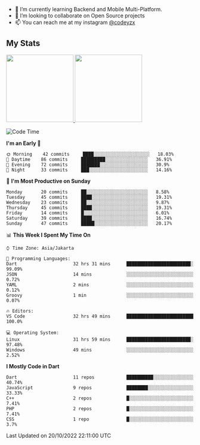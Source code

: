 - 🌱 I’m currently learning Backend and Mobile Multi-Platform.
- 👯 I’m looking to collaborate on Open Source projects
- 📫 You can reach me at my instagram <a href="https://www.instagram.com/codeyzx/">@codeyzx</a>

## My Stats
<p align="left">
<a href="https://github.com/codeyzx">
  <img height="180em" src="https://github-readme-stats-eight-theta.vercel.app/api?username=codeyzx&show_icons=true&theme=algolia&include_all_commits=true&count_private=true"/>
  <img height="180em" src="https://github-readme-stats-eight-theta.vercel.app/api/top-langs/?username=codeyzx&layout=compact&langs_count=8&theme=algolia"/>
</a>
</p>

<!--START_SECTION:waka-->
![Code Time](http://img.shields.io/badge/Code%20Time-200%20hrs%208%20mins-blue)

**I'm an Early 🐤** 

```text
🌞 Morning    42 commits     ████░░░░░░░░░░░░░░░░░░░░░   18.03% 
🌆 Daytime    86 commits     █████████░░░░░░░░░░░░░░░░   36.91% 
🌃 Evening    72 commits     ███████░░░░░░░░░░░░░░░░░░   30.9% 
🌙 Night      33 commits     ███░░░░░░░░░░░░░░░░░░░░░░   14.16%

```
📅 **I'm Most Productive on Sunday** 

```text
Monday       20 commits     ██░░░░░░░░░░░░░░░░░░░░░░░   8.58% 
Tuesday      45 commits     ████░░░░░░░░░░░░░░░░░░░░░   19.31% 
Wednesday    23 commits     ██░░░░░░░░░░░░░░░░░░░░░░░   9.87% 
Thursday     45 commits     ████░░░░░░░░░░░░░░░░░░░░░   19.31% 
Friday       14 commits     █░░░░░░░░░░░░░░░░░░░░░░░░   6.01% 
Saturday     39 commits     ████░░░░░░░░░░░░░░░░░░░░░   16.74% 
Sunday       47 commits     █████░░░░░░░░░░░░░░░░░░░░   20.17%

```


📊 **This Week I Spent My Time On** 

```text
⌚︎ Time Zone: Asia/Jakarta

💬 Programming Languages: 
Dart                     32 hrs 31 mins      ████████████████████████░   99.09% 
JSON                     14 mins             ░░░░░░░░░░░░░░░░░░░░░░░░░   0.72% 
YAML                     2 mins              ░░░░░░░░░░░░░░░░░░░░░░░░░   0.12% 
Groovy                   1 min               ░░░░░░░░░░░░░░░░░░░░░░░░░   0.07%

🔥 Editors: 
VS Code                  32 hrs 49 mins      █████████████████████████   100.0%

💻 Operating System: 
Linux                    31 hrs 59 mins      ████████████████████████░   97.48% 
Windows                  49 mins             ░░░░░░░░░░░░░░░░░░░░░░░░░   2.52%

```

**I Mostly Code in Dart** 

```text
Dart                     11 repos            ██████████░░░░░░░░░░░░░░░   40.74% 
JavaScript               9 repos             ████████░░░░░░░░░░░░░░░░░   33.33% 
C++                      2 repos             █░░░░░░░░░░░░░░░░░░░░░░░░   7.41% 
PHP                      2 repos             █░░░░░░░░░░░░░░░░░░░░░░░░   7.41% 
CSS                      1 repo              █░░░░░░░░░░░░░░░░░░░░░░░░   3.7%

```



 Last Updated on 20/10/2022 22:11:00 UTC
<!--END_SECTION:waka-->
